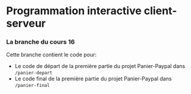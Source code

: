 # Programmation interactive client-serveur
### La branche du cours 16

Cette branche contient le code pour:
- Le code de départ de la première partie du projet Panier-Paypal dans `/panier-depart`
- Le code final de la première partie du projet Panier-Paypal dans `/panier-final`
